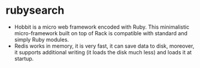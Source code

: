 # rubysearch

- Hobbit is a micro web framework encoded with Ruby. This minimalistic micro-framework built on top of Rack is compatible with standard and simply Ruby modules.
- Redis works in memory, it is very fast, it can save data to disk, moreover, it supports additional writing (it loads the disk much less) and loads it at startup.
